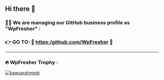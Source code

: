 ## Hi there 👋

### :woman_technologist: We are managing our GitHub business profile as "WpFresher" :

### 👉 GO TO: 🔗  [https:/github.com/WpFresher](https:/github.com/wpfresher) 🔗

---
### :fire: WpFresher Trophy :
<p align="left"> <a href="https://github.com/ryo-ma/github-profile-trophy"><img src="https://github-profile-trophy.vercel.app/?username=kawsarahmedr&margin-w=15" alt="kawsarahmedr" /></a> </p>
